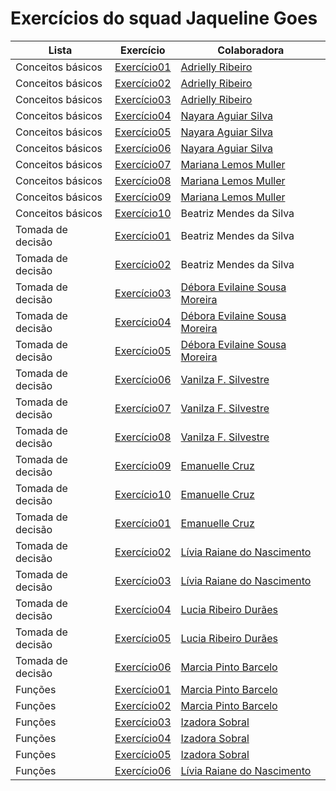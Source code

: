 # Exercícios do squad Jaqueline Goes

Lista | Exercício | Colaboradora
-------------------|-------------------|--------------
Conceitos básicos | [Exercício01](./Ex%20-%20Conceitos%20basicos/atividade1.py) | [Adrielly Ribeiro](https://github.com/Eidryel2)
Conceitos básicos | [Exercício02](./Ex%20-%20Conceitos%20basicos/atividade2.py) | [Adrielly Ribeiro](https://github.com/Eidryel2)
Conceitos básicos | [Exercício03](./Ex%20-%20Conceitos%20basicos/atividade3.py) | [Adrielly Ribeiro](https://github.com/Eidryel2)
Conceitos básicos | [Exercício04](./Ex%20-%20Conceitos%20basicos/atividade4.py) | [Nayara Aguiar Silva](https://github.com/devnayarasilva)
Conceitos básicos | [Exercício05](./Ex%20-%20Conceitos%20basicos/atividade5.py) | [Nayara Aguiar Silva](https://github.com/devnayarasilva)
Conceitos básicos | [Exercício06](./Ex%20-%20Conceitos%20basicos/atividade6.py) | [Nayara Aguiar Silva](https://github.com/devnayarasilva)
Conceitos básicos | [Exercício07](./Ex%20-%20Conceitos%20basicos/atividade7.py) | [Mariana Lemos Muller](https://github.com/MariMueller)
Conceitos básicos | [Exercício08](./Ex%20-%20Conceitos%20basicos/atividade8.py) | [Mariana Lemos Muller](https://github.com/MariMueller)
Conceitos básicos | [Exercício09](./Ex%20-%20Conceitos%20basicos/atividade9.py) | [Mariana Lemos Muller](https://github.com/MariMueller)
Conceitos básicos | [Exercício10](./Ex%20-%20Conceitos%20basicos/atividade10.py) | Beatriz Mendes da Silva
Tomada de decisão | [Exercício01](./Ex-%20Tomada%20de%20decisao/ex1.py) | Beatriz Mendes da Silva
Tomada de decisão | [Exercício02](./Ex-%20Tomada%20de%20decisao/ex2.py) | Beatriz Mendes da Silva
Tomada de decisão | [Exercício03](./Ex-%20Tomada%20de%20decisao/ex3.py) | [Débora Evilaine Sousa Moreira](https://github.com/debora-evilaine)
Tomada de decisão | [Exercício04](./Ex-%20Tomada%20de%20decisao/ex4.py) | [Débora Evilaine Sousa Moreira](https://github.com/debora-evilaine)
Tomada de decisão | [Exercício05](./Ex-%20Tomada%20de%20decisao/ex5.py) | [Débora Evilaine Sousa Moreira](https://github.com/debora-evilaine)
Tomada de decisão | [Exercício06](./Ex-%20Tomada%20de%20decisao/ex6.py) | [Vanilza F. Silvestre](https://github.com/Vaflosima)
Tomada de decisão | [Exercício07](./Ex-%20Tomada%20de%20decisao/ex7.py) | [Vanilza F. Silvestre](https://github.com/Vaflosima)
Tomada de decisão | [Exercício08](./Ex-%20Tomada%20de%20decisao/ex8.py) | [Vanilza F. Silvestre](https://github.com/Vaflosima)
Tomada de decisão | [Exercício09](./Ex-%20Tomada%20de%20decisao/ex9.py) | [Emanuelle Cruz](https://github.com/manuscruz)
Tomada de decisão | [Exercício10](./Ex-%20Tomada%20de%20decisao/ex10.py) | [Emanuelle Cruz](https://github.com/manuscruz)
Tomada de decisão | [Exercício01](./Ex%20-%20Listas%20tuplas%20e%20dicio/ex1.py) | [Emanuelle Cruz](https://github.com/manuscruz)
Tomada de decisão | [Exercício02](./Ex%20-%20Listas%20tuplas%20e%20dicio/ex2.py) | [Lívia Raiane do Nascimento](https://github.com/livnascimento)
Tomada de decisão | [Exercício03](./Ex%20-%20Listas%20tuplas%20e%20dicio/ex3.py) | [Lívia Raiane do Nascimento](https://github.com/livnascimento)
Tomada de decisão | [Exercício04](./Ex%20-%20Listas%20tuplas%20e%20dicio/ex4.py) | [Lucia Ribeiro Durães](https://github.com/luhduraes)
Tomada de decisão | [Exercício05](./Ex%20-%20Listas%20tuplas%20e%20dicio/ex5.py) | [Lucia Ribeiro Durães](https://github.com/luhduraes)
Tomada de decisão | [Exercício06](./Ex%20-%20Listas%20tuplas%20e%20dicio/ex6.py) | [Marcia Pinto Barcelo](https://github.com/Mpbarcelo)
Funções | [Exercício01](./Ex-%20Funcoes/ex1.py) | [Marcia Pinto Barcelo](https://github.com/Mpbarcelo)
Funções | [Exercício02](./Ex-%20Funcoes/ex2.py) | [Marcia Pinto Barcelo](https://github.com/Mpbarcelo)
Funções | [Exercício03](./Ex-%20Funcoes/ex3.py) | [Izadora Sobral](https://github.com/izadorasobral)
Funções | [Exercício04](./Ex-%20Funcoes/ex4.py) | [Izadora Sobral](https://github.com/izadorasobral)
Funções | [Exercício05](./Ex-%20Funcoes/ex5.py) | [Izadora Sobral](https://github.com/izadorasobral)
Funções | [Exercício06](./Ex-%20Funcoes/ex6.py) | [Lívia Raiane do Nascimento](https://github.com/livnascimento)

